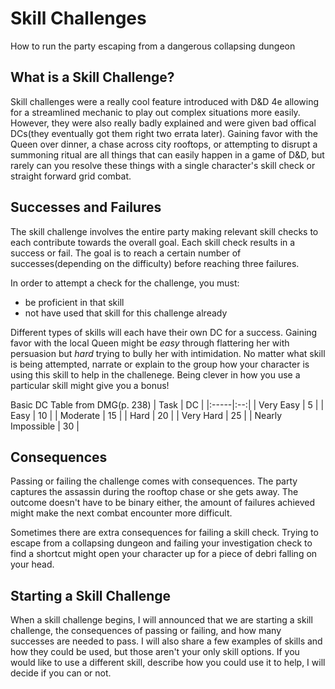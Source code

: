 Skill Challenges
======
How to run the party escaping from a dangerous collapsing dungeon

## What is a Skill Challenge?
Skill challenges were a really cool feature introduced with D&D 4e allowing for a streamlined mechanic to play out complex situations more easily. However, they were also really badly explained and were given bad offical DCs(they eventually got them right two errata later). Gaining favor with the Queen over dinner, a chase across city rooftops, or attempting to disrupt a summoning ritual are all things that can easily happen in a game of D&D, but rarely can you resolve these things with a single character's skill check or straight forward grid combat. 

## Successes and Failures
The skill challenge involves the entire party making relevant skill checks to each contribute towards the overall goal. Each skill check results in a success or fail. The goal is to reach a certain number of successes(depending on the difficulty) before reaching three failures.

In order to attempt a check for the challenge, you must:
* be proficient in that skill
* not have used that skill for this challenge already

Different types of skills will each have their own DC for a success. Gaining favor with the local Queen might be *easy* through flattering her with persuasion but *hard* trying to bully her with intimidation. No matter what skill is being attempted, narrate or explain to the group how your character is using this skill to help in the challenege. Being clever in how you use a particular skill might give you a bonus!

Basic DC Table from DMG(p. 238)
| Task | DC |
|:-----|:--:|
| Very Easy | 5 |
| Easy | 10 |
| Moderate | 15 |
| Hard | 20 |
| Very Hard | 25 |
| Nearly Impossible | 30 |

## Consequences
Passing or failing the challenge comes with consequences. The party captures the assassin during the rooftop chase or she gets away. The outcome doesn't have to be binary either, the amount of failures achieved might make the next combat encounter more difficult.

Sometimes there are extra consequences for failing a skill check. Trying to escape from a collapsing dungeon and failing your investigation check to find a shortcut might open your character up for a piece of debri falling on your head.

## Starting a Skill Challenge
When a skill challenge begins, I will announced that we are starting a skill challenge, the consequences of passing or failing, and how many successes are needed to pass. I will also share a few examples of skills and how they could be used, but those aren't your only skill options. If you would like to use a different skill, describe how you could use it to help, I will decide if you can or not.
